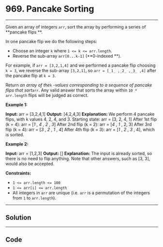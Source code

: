# 969. Pancake Sorting

---

Given an array of integers `arr`, sort the array by performing a series of **pancake flips **.

In one pancake flip we do the following steps:

  * Choose an integer `k` where `1 <= k <= arr.length`.
  * Reverse the sub-array `arr[0...k-1]` (**0-indexed **).



For example, if `arr = [3,2,1,4]` and we performed a pancake flip choosing `k = 3`, we reverse the sub-array `[3,2,1]`, so `arr = [_1_ ,_2_ ,_3_ ,4]` after the pancake flip at `k = 3`.

Return _an array of the_`k` _-values corresponding to a sequence of pancake flips that sort_`arr`. Any valid answer that sorts the array within `10 * arr.length` flips will be judged as correct.

 

**Example 1:**


**Input:** arr = [3,2,4,1]
**Output:** [4,2,4,3]
**Explanation:**
We perform 4 pancake flips, with k values 4, 2, 4, and 3.
Starting state: arr = [3, 2, 4, 1]
After 1st flip (k = 4): arr = [_1_ , _4_ , _2_ , _3_]
After 2nd flip (k = 2): arr = [_4_ , _1_ , 2, 3]
After 3rd flip (k = 4): arr = [_3_ , _2_ , _1_ , _4_]
After 4th flip (k = 3): arr = [_1_ , _2_ , _3_ , 4], which is sorted.


**Example 2:**


**Input:** arr = [1,2,3]
**Output:** []
**Explanation:** The input is already sorted, so there is no need to flip anything.
Note that other answers, such as [3, 3], would also be accepted.


 

**Constraints:**

  * `1 <= arr.length <= 100`
  * `1 <= arr[i] <= arr.length`
  * All integers in `arr` are unique (i.e. `arr` is a permutation of the integers from `1` to `arr.length`).

---

## Solution



---

## Code
```python


```
